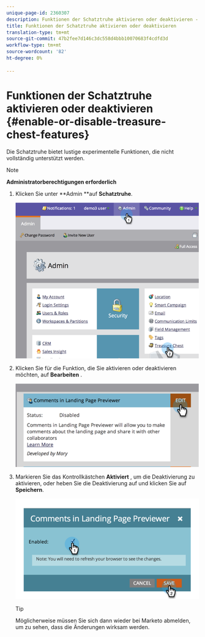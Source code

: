 ```yaml
---
unique-page-id: 2360307
description: Funktionen der Schatztruhe aktivieren oder deaktivieren - Marketing Docs - Produktdokumentation
title: Funktionen der Schatztruhe aktivieren oder deaktivieren
translation-type: tm+mt
source-git-commit: 47b2fee7d146c3dc558d4bbb10070683f4cdfd3d
workflow-type: tm+mt
source-wordcount: '82'
ht-degree: 0%

---
```



# Funktionen der Schatztruhe aktivieren oder deaktivieren {#enable-or-disable-treasure-chest-features}

Die Schatztruhe bietet lustige experimentelle Funktionen, die nicht vollständig unterstützt werden.

>[!NOTE]
>
>**Administratorberechtigungen erforderlich**

1. Klicken Sie unter **Admin **auf **Schatztruhe**.

   ![](assets/image2014-9-16-17-3a0-3a36.png)

1. Klicken Sie für die Funktion, die Sie aktivieren oder deaktivieren möchten, auf **Bearbeiten** .

   ![](assets/image2014-9-16-16-3a53-3a42.png)

1. Markieren Sie das Kontrollkästchen **Aktiviert** , um die Deaktivierung zu aktivieren, oder heben Sie die Deaktivierung auf und klicken Sie auf **Speichern**.

   ![](assets/image2014-9-16-16-3a53-3a53.png)

   >[!TIP]
   >
   >
   >Möglicherweise müssen Sie sich dann wieder bei Marketo abmelden, um zu sehen, dass die Änderungen wirksam werden.

